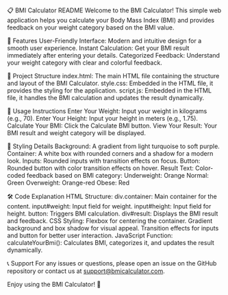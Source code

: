 📋 BMI Calculator README
Welcome to the BMI Calculator! This simple web application helps you calculate your Body Mass Index (BMI) and provides feedback on your weight category based on the BMI value.


🌟 Features
User-Friendly Interface: Modern and intuitive design for a smooth user experience.
Instant Calculation: Get your BMI result immediately after entering your details.
Categorized Feedback: Understand your weight category with clear and colorful feedback.


📂 Project Structure
index.html: The main HTML file containing the structure and layout of the BMI Calculator.
style.css: Embedded in the HTML file, it provides the styling for the application.
script.js: Embedded in the HTML file, it handles the BMI calculation and updates the result dynamically.



📖 Usage Instructions
Enter Your Weight:
Input your weight in kilograms (e.g., 70).
Enter Your Height:
Input your height in meters (e.g., 1.75).
Calculate Your BMI:
Click the Calculate BMI button.
View Your Result:
Your BMI result and weight category will be displayed.



🎨 Styling Details
Background: A gradient from light turquoise to soft purple.
Container: A white box with rounded corners and a shadow for a modern look.
Inputs: Rounded inputs with transition effects on focus.
Button: Rounded button with color transition effects on hover.
Result Text: Color-coded feedback based on BMI category:
Underweight: Orange
Normal: Green
Overweight: Orange-red
Obese: Red



🛠️ Code Explanation
HTML Structure:
div.container: Main container for the content.
input#weight: Input field for weight.
input#height: Input field for height.
button: Triggers BMI calculation.
div#result: Displays the BMI result and feedback.
CSS Styling:
Flexbox for centering the container.
Gradient background and box shadow for visual appeal.
Transition effects for inputs and button for better user interaction.
JavaScript Function:
calculateYourBmi(): Calculates BMI, categorizes it, and updates the result dynamically.



📞 Support
For any issues or questions, please open an issue on the GitHub repository or contact us at support@bmicalculator.com.



Enjoy using the BMI Calculator! 🎉
